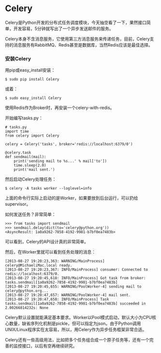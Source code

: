# Celery

Celery是Python开发的分布式任务调度模块，今天抽空看了一下，果然接口简单，开发容易，5分钟就写出了一个异步发送邮件的服务。

Celery本身不含消息服务，它使用第三方消息服务来传递任务，目前，Celery支持的消息服务有RabbitMQ、Redis甚至是数据库，当然Redis应该是最佳选择。

### 安装Celery

用pip或easy_install安装：

```
$ sudo pip install Celery
```

或着：

```
$ sudo easy_install Celery
```

使用Redis作为Broker时，再安装一个celery-with-redis。

开始编写tasks.py：

```
# tasks.py
import time
from celery import Celery

celery = Celery('tasks', broker='redis://localhost:6379/0')

@celery.task
def sendmail(mail):
    print('sending mail to %s...' % mail['to'])
    time.sleep(2.0)
    print('mail sent.')
```

然后启动Celery处理任务：

```
$ celery -A tasks worker --loglevel=info
```

上面的命令行实际上启动的是Worker，如果要放到后台运行，可以扔给supervisor。

如何发送任务？非常简单：

```
>>> from tasks import sendmail
>>> sendmail.delay(dict(to='celery@python.org'))
<AsyncResult: 1a0a9262-7858-4192-9981-b7bf0ea7483b>
```

可以看到，Celery的API设计真的非常简单。

然后，在Worker里就可以看到任务处理的消息：

```
[2013-08-27 19:20:23,363: WARNING/MainProcess] celery@MichaeliMac.local ready.
[2013-08-27 19:20:23,367: INFO/MainProcess] consumer: Connected to redis://localhost:6379/0.
[2013-08-27 19:20:45,618: INFO/MainProcess] Got task from broker: tasks.sendmail[1a0a9262-7858-4192-9981-b7bf0ea7483b]
[2013-08-27 19:20:45,655: WARNING/PoolWorker-4] sending mail to celery@python.org...
[2013-08-27 19:20:47,657: WARNING/PoolWorker-4] mail sent.
[2013-08-27 19:20:47,658: INFO/MainProcess] Task tasks.sendmail[1a0a9262-7858-4192-9981-b7bf0ea7483b] succeeded in 2.00266814232s: None
```

Celery默认设置就能满足基本要求。Worker以Pool模式启动，默认大小为CPU核心数量，缺省序列化机制是pickle，但可以指定为json。由于Python调用UNIX/Linux程序实在太容易，所以，用Celery作为异步任务框架非常合适。

Celery还有一些高级用法，比如把多个任务组合成一个原子任务等，还有一个完善的监控接口，以后有空再继续研究。